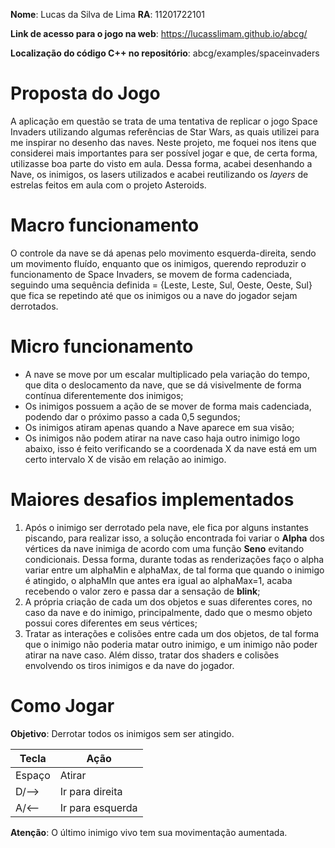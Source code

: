 **Nome**: Lucas da Silva de Lima
**RA**: 11201722101

**Link de acesso para o jogo na web**: https://lucasslimam.github.io/abcg/

**Localização do código C++ no repositório**: abcg/examples/spaceinvaders

# Proposta do Jogo
A aplicação em questão se trata de uma tentativa de replicar o jogo Space Invaders utilizando algumas referências de Star Wars, as quais utilizei para me inspirar no desenho das naves. Neste projeto, me foquei nos itens que considerei mais importantes para ser possível jogar e que, de certa forma, utilizasse boa parte do visto em aula.
Dessa forma, acabei desenhando a Nave, os inimigos, os lasers utilizados e acabei reutilizando os *layers* de estrelas feitos em aula com o projeto Asteroids.

# Macro funcionamento
O controle da nave se dá apenas pelo movimento esquerda-direita, sendo um movimento fluído, enquanto que os inimigos, querendo reproduzir o funcionamento de Space Invaders, se movem de forma cadenciada, seguindo uma sequência definida = {Leste, Leste, Sul, Oeste, Oeste, Sul} que fica se repetindo até que os inimigos ou a nave do jogador sejam derrotados.

# Micro funcionamento
- A nave se move por um escalar multiplicado pela variação do tempo, que dita o deslocamento da nave, que se dá visivelmente de forma contínua diferentemente dos inimigos;
- Os inimigos possuem a ação de se mover de forma mais cadenciada, podendo dar o próximo passo a cada 0,5 segundos;
- Os inimigos atiram apenas quando a Nave aparece em sua visão;
- Os inimigos não podem atirar na nave caso haja outro inimigo logo abaixo, isso é feito verificando se a coordenada X da nave está em um certo intervalo X de visão em relação ao inimigo.

# Maiores desafios implementados
1. Após o inimigo ser derrotado pela nave, ele fica por alguns instantes piscando, para realizar isso, a solução encontrada foi variar o **Alpha** dos vértices da nave inimiga de acordo com uma função **Seno** evitando condicionais. Dessa forma, durante todas as renderizações faço o alpha variar entre um alphaMin e alphaMax, de tal forma que quando o inimigo é atingido, o alphaMIn que antes era igual ao alphaMax=1, acaba recebendo o valor zero e passa dar a sensação de **blink**;
2. A própria criação de cada um dos objetos e suas diferentes cores, no caso da nave e do inimigo, principalmente, dado que o mesmo objeto possui cores diferentes em seus vértices;
3. Tratar as interações e colisões entre cada um dos objetos, de tal forma que o inimigo não poderia matar outro inimigo, e um inimigo não poder atirar na nave caso. Além disso, tratar dos shaders e colisões envolvendo os tiros inimigos e da nave do jogador.

# Como Jogar
**Objetivo**: Derrotar todos os inimigos sem ser atingido.

|Tecla   | Ação             |
|--------|------------------|
| Espaço | Atirar           |
| D/-->  | Ir para direita  |
|  A/<-- | Ir para esquerda |


**Atenção**: O último inimigo vivo tem sua movimentação aumentada.
